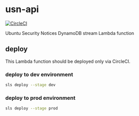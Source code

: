 # usn-api

[![CircleCI](https://circleci.com/gh/oke-py/usn-notification.svg?style=svg)](https://circleci.com/gh/oke-py/usn-notification)

Ubuntu Security Notices DynamoDB stream Lambda function

## deploy

This Lambda function should be deployed only via CircleCI.

###  deploy to dev environment

```bash
sls deploy --stage dev
```

### deploy to prod environment

```bash
sls deploy --stage prod
```
